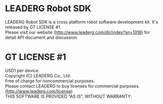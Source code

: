 LEADERG Robot SDK
=================
LEADERG Robot SDK is a cross platform robot software development kit. It's released by GT LICENSE #1.  
Please visit our website (http://www.leaderg.com/dir/index?sn=1016) for detail API document and discussion.   
  
GT LICENSE #1
=======
USD1 per device.  
Copyright (C) LEADERG Co., Ltd.  
Free of charge for noncommercial purposes.  
Please contact LEADERG to buy licenses for commercial purposes. (http://www.leaderg.com/license)  
THIS SOFTWARE IS PROVIDED "AS IS", WITHOUT WARRANTY.  

